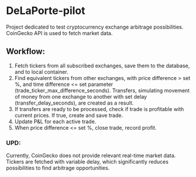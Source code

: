 # DeLaPorte-pilot
Project dedicated to test cryptocurrency exchange arbitrage possibilities.
CoinGecko API is used to fetch market data.

## Workflow:

1. Fetch tickers from all subscribed exchanges, save them to the database, and to local container.
2. Find equivalent tickers from other exchanges, with price difference > set %, and time difference <= set parameter (trade_ticker_max_difference_seconds). Transfers, simulating movement of money from one exchange to another with set delay (transfer_delay_seconds), are created as a result.
3. If transfers are ready to be processed, check if trade is profitable with current prices. If true, create and save trade.
4. Update P&L for each active trade.
5. When price difference <= set %, close trade, record profit.

### UPD:
Currently, CoinGecko does not provide relevant real-time market data. Tickers are fetched with variable delay, which significantly reduces possibilities to find arbitrage opportunities.